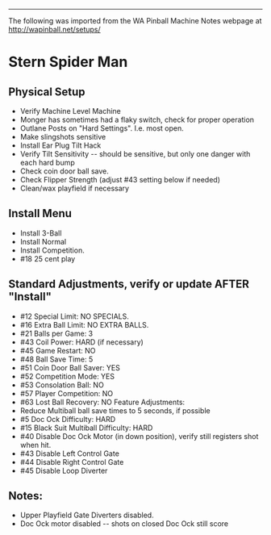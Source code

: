 ***
The following was imported from the WA Pinball Machine Notes webpage at http://wapinball.net/setups/
# Stern Spider Man
## Physical Setup
-   Verify Machine Level Machine
-   Monger has sometimes had a flaky switch, check for proper operation
-   Outlane Posts on "Hard Settings". I.e. most open.
-   Make slingshots sensitive
-   Install Ear Plug Tilt Hack
-   Verify Tilt Sensitivity -- should be sensitive, but only one danger with each hard bump
-   Check coin door ball save.
-   Check Flipper Strength (adjust #43 setting below if needed)
-   Clean/wax playfield if necessary
## Install Menu
-   Install 3-Ball
-   Install Normal
-   Install Competition.
-   #18 25 cent play
## Standard Adjustments, verify or update AFTER "Install"
-   #12 Special Limit: NO SPECIALS.
-   #16 Extra Ball Limit: NO EXTRA BALLS.
-   #21 Balls per Game: 3
-   #43 Coil Power: HARD (if necessary)
-   #45 Game Restart: NO
-   #48 Ball Save Time: 5
-   #51 Coin Door Ball Saver: YES
-   #52 Competition Mode: YES
-   #53 Consolation Ball: NO
-   #57 Player Competition: NO
-   #63 Lost Ball Recovery: NO
Feature Adjustments:
-   Reduce Multiball ball save times to 5 seconds, if possible
-   #5 Doc Ock Difficulty: HARD
-   #15 Black Suit Multiball Difficulty: HARD
-   #40 Disable Doc Ock Motor (in down position), verify still registers shot when hit.
-   #43 Disable Left Control Gate
-   #44 Disable Right Control Gate
-   #45 Disable Loop Diverter
## Notes: 
-   Upper Playfield Gate Diverters disabled.
-   Doc Ock motor disabled -- shots on closed Doc Ock still score
